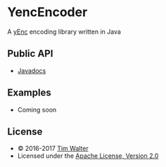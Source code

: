 # YencEncoder

A [yEnc](http://www.yenc.org/) encoding library written in Java

## Public API

- [Javadocs](https://hacks.fearnoeval.com/yenc-encoder/javadocs/)

## Examples

- Coming soon

## License

- © 2016-2017 [Tim Walter](https://www.fearnoeval.com/)
- Licensed under the [Apache License, Version 2.0](LICENSE)
